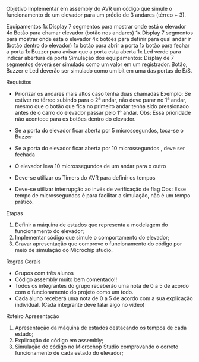 Objetivo
Implementar em assembly do AVR um código que simule o funcionamento de um elevador para um prédio de 3 andares (térreo + 3).

Equipamentos
1x Display 7 segmentos para mostrar onde está o elevador
4x Botão para chamar elevador (botão nos andares)
1x Display 7 segmentos para mostrar onde está o elevador 
4x botões para definir para qual andar ir (botão dentro do elevador)
1x botão para abrir a porta
1x botão para fechar a porta
1x Buzzer para avisar que a porta esta aberta
1x Led verde para indicar abertura da porta
Simulação dos equipamentos:
Display de 7 segmentos deverá ser simulado como um valor em um registrador.
Botão, Buzzer e Led deverão ser simulado como um bit em uma das portas de E/S.

Requisitos
- Priorizar os andares mais altos caso tenha duas chamadas
Exemplo: Se estiver no térreo subindo para o 2º andar, não deve parar no 1º andar, mesmo que o botão que fica no primeiro andar tenha sido pressionado antes de o carro do elevador passar pelo 1° andar.
Obs: Essa prioridade não acontece para os botões dentro do elevador.

- Se a porta do elevador ficar aberta por 5 microssegundos, toca-se o Buzzer 
- Se a porta do elevador ficar aberta por 10 microssegundos  , deve ser fechada
- O elevador leva 10 microssegundos   de um andar para o outro
- Deve-se utilizar os Timers do AVR para definir os tempos
- Deve-se utilizar interrupção ao invés de verificação de flag
Obs: Esse tempo de microssegundos é para facilitar a simulação, não é um tempo prático.

Etapas
1. Definir a máquina de estados que representa a modelagem do funcionamento do elevador;
3. Implementar código que simule o comportamento do elevador;
4. Gravar apresentação que comprove o funcionamento do código por meio de simulação do Microchip studio.

Regras Gerais
- Grupos com três alunos
- Código assembly muito bem comentado!!
- Todos os integrantes do grupo receberão uma nota de 0 a 5 de acordo com o funcionamento do projeto como um todo.
- Cada aluno receberá uma nota de 0 a 5 de acordo com a sua explicação individual. (Cada integrante deve falar algo no vídeo)

Roteiro Apresentação
1. Apresentação da máquina de estados destacando os tempos de cada estado;
2. Explicação do código em assembly;
3. Simulação do código no Microchop Studio comprovando o correto funcionamento de cada estado do elevador;

